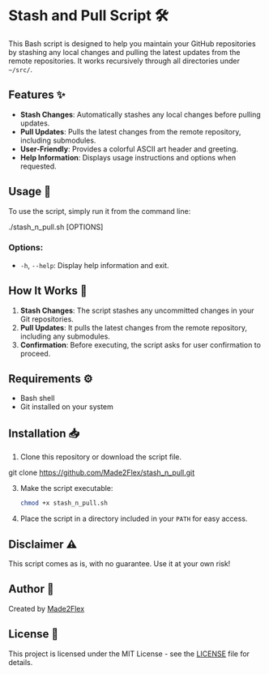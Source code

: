# Stash and Pull Script 🛠️

This Bash script is designed to help you maintain your GitHub repositories by stashing any local changes and pulling the latest updates from the remote repositories. It works recursively through all directories under `~/src/`.

## Features ✨

- **Stash Changes**: Automatically stashes any local changes before pulling updates.
- **Pull Updates**: Pulls the latest changes from the remote repository, including submodules.
- **User-Friendly**: Provides a colorful ASCII art header and greeting.
- **Help Information**: Displays usage instructions and options when requested.

## Usage 📖

To use the script, simply run it from the command line:

./stash_n_pull.sh [OPTIONS]

### Options:

- `-h`, `--help`: Display help information and exit.

## How It Works 🔧

1. **Stash Changes**: The script stashes any uncommitted changes in your Git repositories.
2. **Pull Updates**: It pulls the latest changes from the remote repository, including any submodules.
3. **Confirmation**: Before executing, the script asks for user confirmation to proceed.

## Requirements ⚙️

- Bash shell
- Git installed on your system

## Installation 📥

1. Clone this repository or download the script file.

git clone https://github.com/Made2Flex/stash_n_pull.git

3. Make the script executable:

   ```bash
   chmod +x stash_n_pull.sh
   ```
   
4. Place the script in a directory included in your `PATH` for easy access.

## Disclaimer ⚠️

This script comes as is, with no guarantee. Use it at your own risk!

## Author 👤

Created by [Made2Flex](https://github.com/Made2Flex)

## License 📄

This project is licensed under the MIT License - see the [LICENSE](LICENSE) file for details.

